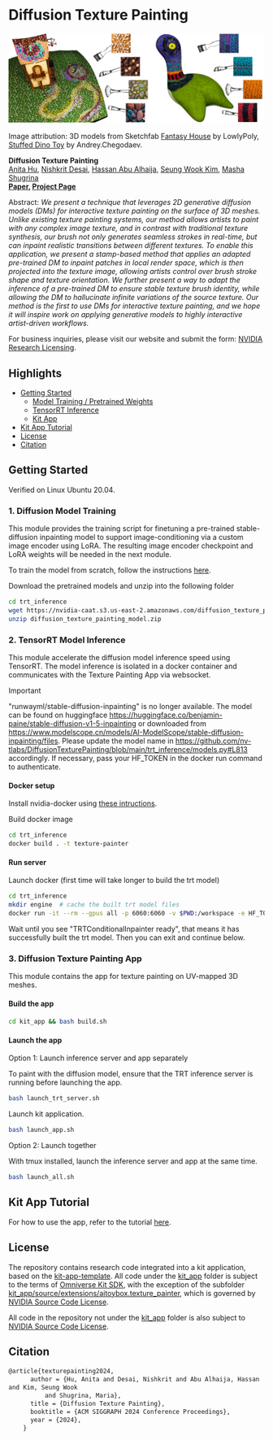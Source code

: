 # Diffusion Texture Painting

![Teaser image](./teaser.png)

Image attribution: 3D models from Sketchfab [Fantasy House](https://sketchfab.com/3d-models/fantasy-house-ed9c83a3f88a4b5682a40e1180ab91e0) by LowlyPoly, [Stuffed Dino Toy](https://sketchfab.com/3d-models/stuffed-dino-toy-d69e9bb7bfc6451993bf84f3e763a28a) by Andrey.Chegodaev.

**Diffusion Texture Painting**<br>
[Anita Hu](https://research.nvidia.com/labs/toronto-ai/author/anita-hu),
[Nishkrit Desai](https://research.nvidia.com/labs/toronto-ai/author/nishkrit-desai),
[Hassan Abu Alhaija](http://hassanhaija.com),
[Seung Wook Kim](https://seung-kim.github.io/seungkim),
[Masha Shugrina](https://shumash.com) <br>
**[Paper](https://dl.acm.org/doi/10.1145/3641519.3657458), [Project Page](https://research.nvidia.com/labs/toronto-ai/DiffusionTexturePainting/)**

Abstract: *We present a technique that leverages 2D generative diffusion models (DMs) for interactive texture painting on the surface of 3D meshes. Unlike existing texture painting systems, our method allows artists to paint with any complex image texture, and in contrast with traditional texture synthesis, our brush not only generates seamless strokes in real-time, but can inpaint realistic transitions between different textures. To enable this application, we present a stamp-based method that applies an adapted pre-trained DM to inpaint patches in local render space, which is then projected into the texture image, allowing artists control over brush stroke shape and texture orientation. We further present a way to adapt the inference of a pre-trained DM to ensure stable texture brush identity, while allowing the DM to hallucinate infinite variations of the source texture. Our method is the first to use DMs for interactive texture painting, and we hope it will inspire work on applying generative models to highly interactive artist-driven workflows.*

For business inquiries, please visit our website and submit the form: [NVIDIA Research Licensing](https://www.nvidia.com/en-us/research/inquiries/).

## Highlights
* [Getting Started](https://github.com/nv-tlabs/DiffusionTexturePainting#getting-started)
  * [Model Training / Pretrained Weights](https://github.com/nv-tlabs/DiffusionTexturePainting#1-diffusion-model-training)
  * [TensorRT Inference](https://github.com/nv-tlabs/DiffusionTexturePainting#2-tensorrt-model-inference)
  * [Kit App](https://github.com/nv-tlabs/DiffusionTexturePainting#3-diffusion-texture-painting-app)
* [Kit App Tutorial](https://github.com/nv-tlabs/DiffusionTexturePainting/kit_app/README.md)
* [License](https://github.com/nv-tlabs/DiffusionTexturePainting#license)
* [Citation](https://github.com/nv-tlabs/DiffusionTexturePainting#citation)

## Getting Started

Verified on Linux Ubuntu 20.04. 

### 1. Diffusion Model Training

This module provides the training script for finetuning a pre-trained stable-diffusion inpainting model to support image-conditioning via
a custom image encoder using LoRA. The resulting image encoder checkpoint and LoRA weights will be needed in the next module. 

To train the model from scratch, follow the instructions [here](training/README.md).

Download the pretrained models and unzip into the following folder
```bash
cd trt_inference 
wget https://nvidia-caat.s3.us-east-2.amazonaws.com/diffusion_texture_painting_model.zip
unzip diffusion_texture_painting_model.zip
```

### 2. TensorRT Model Inference

This module accelerate the diffusion model inference speed using TensorRT. The model inference is isolated in a docker container
and communicates with the Texture Painting App via websocket. 

> [!IMPORTANT]  
> "runwayml/stable-diffusion-inpainting" is no longer available. 
> The model can be found on huggingface https://huggingface.co/benjamin-paine/stable-diffusion-v1-5-inpainting or downloaded from https://www.modelscope.cn/models/AI-ModelScope/stable-diffusion-inpainting/files. 
> Please update the model name in https://github.com/nv-tlabs/DiffusionTexturePainting/blob/main/trt_inference/models.py#L813 accordingly. If necessary, pass your HF_TOKEN in the docker run command to authenticate.

#### Docker setup

Install nvidia-docker using [these intructions](https://docs.nvidia.com/datacenter/cloud-native/container-toolkit/install-guide.html#docker).

Build docker image
```bash
cd trt_inference
docker build . -t texture-painter
```

#### Run server
Launch docker (first time will take longer to build the trt model)
```bash
cd trt_inference
mkdir engine  # cache the built trt model files
docker run -it --rm --gpus all -p 6060:6060 -v $PWD:/workspace -e HF_TOKEN='hf_...' texture-painter
```
Wait until you see "TRTConditionalInpainter ready", that means it has successfully built the trt model. Then you can exit and continue below.

### 3. Diffusion Texture Painting App

This module contains the app for texture painting on UV-mapped 3D meshes.

#### Build the app
```bash
cd kit_app && bash build.sh
```

#### Launch the app
Option 1: Launch inference server and app separately

To paint with the diffusion model, ensure that the TRT inference server is running before launching the app.
```bash
bash launch_trt_server.sh
```
Launch kit application.
```bash
bash launch_app.sh
```

Option 2: Launch together

With tmux installed, launch the inference server and app at the same time. 
```bash
bash launch_all.sh
```

## Kit App Tutorial
For how to use the app, refer to the tutorial [here](kit_app/README.md).

## License

The repository contains research code integrated into a kit application, based on the [kit-app-template](https://github.com/NVIDIA-Omniverse/kit-app-template). 
All code under the [kit_app](kit_app) folder is subject to the terms of [Omniverse Kit SDK](./kit_app/LICENSE), with the exception of the subfolder [kit_app/source/extensions/aitoybox.texture_painter](kit_app/source/extensions/aitoybox.texture_painter), which is governed by [NVIDIA Source Code License](./kit_app/source/extensions/aitoybox.texture_painter/docs/LICENSE.txt).

All code in the repository not under the [kit_app](kit_app) folder is also subject to [NVIDIA Source Code License](LICENSE.txt).

## Citation
```text
@article{texturepainting2024,
	  author = {Hu, Anita and Desai, Nishkrit and Abu Alhaija, Hassan and Kim, Seung Wook 
	      and Shugrina, Maria},
	  title = {Diffusion Texture Painting},
	  booktitle = {ACM SIGGRAPH 2024 Conference Proceedings},
	  year = {2024},
	}
```
